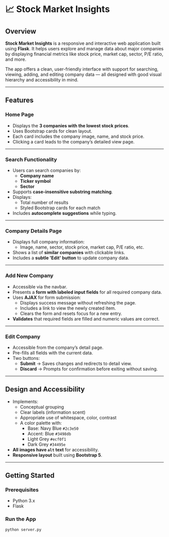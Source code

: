 # 📈 Stock Market Insights

## Overview
**Stock Market Insights** is a responsive and interactive web application built using **Flask**. It helps users explore and manage data about major companies by displaying financial metrics like stock price, market cap, sector, P/E ratio, and more.

The app offers a clean, user-friendly interface with support for searching, viewing, adding, and editing company data — all designed with good visual hierarchy and accessibility in mind.

---

## Features

### Home Page
- Displays the **3 companies with the lowest stock prices**.
- Uses Bootstrap cards for clean layout.
- Each card includes the company image, name, and stock price.
- Clicking a card leads to the company’s detailed view page.

---

### Search Functionality
- Users can search companies by:
  - **Company name**
  - **Ticker symbol**
  - **Sector**
- Supports **case-insensitive substring matching**.
- Displays:
  - Total number of results
  - Styled Bootstrap cards for each match
- Includes **autocomplete suggestions** while typing.

---

### Company Details Page
- Displays full company information:
  - Image, name, sector, stock price, market cap, P/E ratio, etc.
- Shows a list of **similar companies** with clickable links.
- Includes a **subtle 'Edit' button** to update company data.

---

### Add New Company
- Accessible via the navbar.
- Presents a **form with labeled input fields** for all required company data.
- Uses **AJAX** for form submission:
  - Displays success message without refreshing the page.
  - Includes a link to view the newly created item.
  - Clears the form and resets focus for a new entry.
- **Validates** that required fields are filled and numeric values are correct.

---

### Edit Company
- Accessible from the company’s detail page.
- Pre-fills all fields with the current data.
- Two buttons:
  - **Submit** → Saves changes and redirects to detail view.
  - **Discard** → Prompts for confirmation before exiting without saving.

---

## Design and Accessibility
- Implements:
  - Conceptual grouping
  - Clear labels (information scent)
  - Appropriate use of whitespace, color, contrast
  - A color palette with:
    - Base: Navy Blue `#2c3e50`
    - Accent: Blue `#3498db`
    - Light Grey `#ecf0f1`
    - Dark Grey `#34495e`
- **All images have `alt` text** for accessibility.
- **Responsive layout** built using **Bootstrap 5**.

---

## Getting Started

### Prerequisites
- Python 3.x
- Flask

### Run the App
```bash
python server.py


